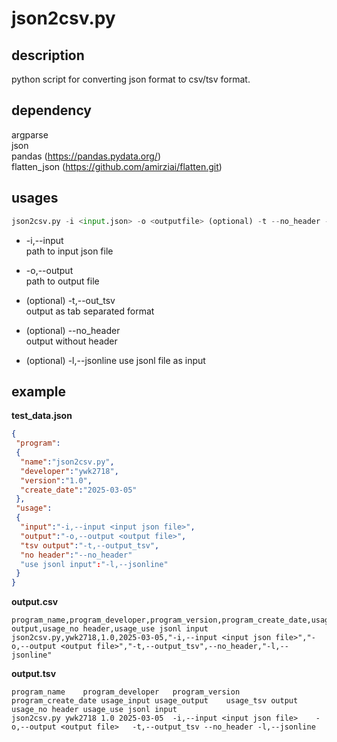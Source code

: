# json2csv.py
## description  
python script for converting json format to csv/tsv format.  

## dependency
argparse  
json  
pandas (https://pandas.pydata.org/)  
flatten_json (https://github.com/amirziai/flatten.git)  

## usages
```python
json2csv.py -i <input.json> -o <outputfile> (optional) -t --no_header -l
```
* -i,--input  
  path to input json file
  
* -o,--output  
  path to output file
* (optional) -t,--out_tsv  
  output as tab separated format
* (optional) --no_header  
  output without header
* (optional) -l,--jsonline
  use jsonl file as input

## example
__test_data.json__
```json
{
 "program":
 {
  "name":"json2csv.py",
  "developer":"ywk2718",
  "version":"1.0",
  "create_date":"2025-03-05"
 },
 "usage":
 {
  "input":"-i,--input <input json file>",
  "output":"-o,--output <output file>",
  "tsv output":"-t,--output_tsv",
  "no header":"--no_header"
  "use jsonl input":"-l,--jsonline"
 }
}
```

__output.csv__
```
program_name,program_developer,program_version,program_create_date,usage_input,usage_output,usage_tsv output,usage_no header,usage_use jsonl input
json2csv.py,ywk2718,1.0,2025-03-05,"-i,--input <input json file>","-o,--output <output file>","-t,--output_tsv",--no_header,"-l,--jsonline"
```

__output.tsv__
```
program_name	program_developer	program_version	program_create_date	usage_input	usage_output	usage_tsv output	usage_no header	usage_use jsonl input
json2csv.py	ywk2718	1.0	2025-03-05	-i,--input <input json file>	-o,--output <output file>	-t,--output_tsv	--no_header	-l,--jsonline
```
